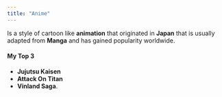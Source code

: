 ```yaml
---
title: "Anime"
---
```


Is a style of cartoon like **animation** that originated in **Japan** that is usually adapted from **Manga** and has gained popularity worldwide.

#### My Top 3

- **Jujutsu Kaisen** 
- **Attack On Titan**
- **Vinland Saga**.